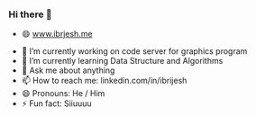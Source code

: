 ### Hi there 👋

- 😄   www.ibrjesh.me

<!--
**ibrijesh/ibrijesh** is a ✨ _special_ ✨ repository because its `README.md` (this file) appears on your GitHub profile.
-->

- 🔭 I’m currently working on code server for graphics program
- 🌱 I’m currently learning Data Structure and Algorithms
- 💬 Ask me about anything
- 📫 How to reach me: linkedin.com/in/ibrijesh
- 😄 Pronouns: He / Him
- ⚡ Fun fact: Siiuuuu 


